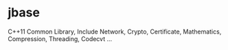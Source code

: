 # jbase
C++11 Common Library, Include Network, Crypto, Certificate, Mathematics, Compression, Threading, Codecvt ...

